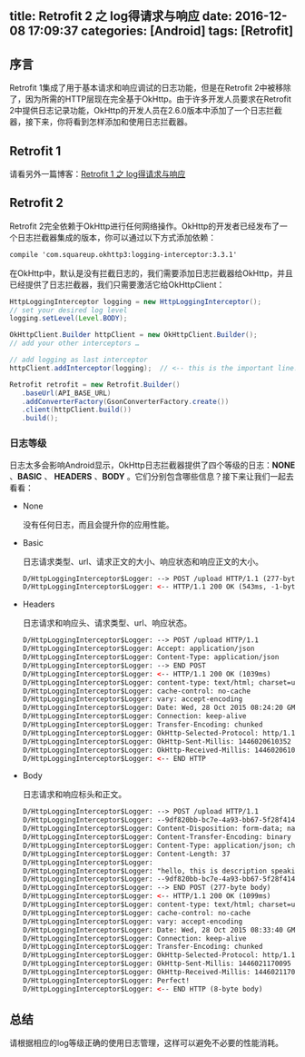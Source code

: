title: Retrofit 2 之 log得请求与响应
date: 2016-12-08 17:09:37
categories: [Android]
tags: [Retrofit]
---

## 序言

Retrofit 1集成了用于基本请求和响应调试的日志功能，但是在Retrofit 2中被移除了，因为所需的HTTP层现在完全基于OkHttp。由于许多开发人员要求在Retrofit 2中提供日志记录功能，OkHttp的开发人员在2.6.0版本中添加了一个日志拦截器，接下来，你将看到怎样添加和使用日志拦截器。

## Retrofit 1

请看另外一篇博客：[Retrofit 1 之 log得请求与响应](http://xiaofeng.site/2016/12/08/Retrofit-1-%E4%B9%8B-log%E5%BE%97%E8%AF%B7%E6%B1%82%E4%B8%8E%E5%93%8D%E5%BA%94/undefined/)

## Retrofit 2

Retrofit 2完全依赖于OkHttp进行任何网络操作。OkHttp的开发者已经发布了一个日志拦截器集成的版本，你可以通过以下方式添加依赖：
<!-- more -->

``` xml
compile 'com.squareup.okhttp3:logging-interceptor:3.3.1'  
```

在OkHttp中，默认是没有拦截日志的，我们需要添加日志拦截器给OkHttp，并且已经提供了日志拦截器，我们只需要激活它给OkHttpClient：

``` java
HttpLoggingInterceptor logging = new HttpLoggingInterceptor();  
// set your desired log level
logging.setLevel(Level.BODY);

OkHttpClient.Builder httpClient = new OkHttpClient.Builder();  
// add your other interceptors …

// add logging as last interceptor
httpClient.addInterceptor(logging);  // <-- this is the important line!

Retrofit retrofit = new Retrofit.Builder()  
   .baseUrl(API_BASE_URL)
   .addConverterFactory(GsonConverterFactory.create())
   .client(httpClient.build())
   .build();
```

### 日志等级

日志太多会影响Android显示，OkHttp日志拦截器提供了四个等级的日志：**NONE** 、**BASIC** 、 **HEADERS** 、**BODY** 。它们分别包含哪些信息？接下来让我们一起去看看：

- None

  没有任何日志，而且会提升你的应用性能。

- Basic

  日志请求类型、url、请求正文的大小、响应状态和响应正文的大小。

  ``` xml
  D/HttpLoggingInterceptor$Logger: --> POST /upload HTTP/1.1 (277-byte body)  
  D/HttpLoggingInterceptor$Logger: <-- HTTP/1.1 200 OK (543ms, -1-byte body)  
  ```

- Headers

  日志请求和响应头、请求类型、url、响应状态。

  ``` xml
  D/HttpLoggingInterceptor$Logger: --> POST /upload HTTP/1.1  
  D/HttpLoggingInterceptor$Logger: Accept: application/json  
  D/HttpLoggingInterceptor$Logger: Content-Type: application/json  
  D/HttpLoggingInterceptor$Logger: --> END POST  
  D/HttpLoggingInterceptor$Logger: <-- HTTP/1.1 200 OK (1039ms)  
  D/HttpLoggingInterceptor$Logger: content-type: text/html; charset=utf-8  
  D/HttpLoggingInterceptor$Logger: cache-control: no-cache  
  D/HttpLoggingInterceptor$Logger: vary: accept-encoding  
  D/HttpLoggingInterceptor$Logger: Date: Wed, 28 Oct 2015 08:24:20 GMT  
  D/HttpLoggingInterceptor$Logger: Connection: keep-alive  
  D/HttpLoggingInterceptor$Logger: Transfer-Encoding: chunked  
  D/HttpLoggingInterceptor$Logger: OkHttp-Selected-Protocol: http/1.1  
  D/HttpLoggingInterceptor$Logger: OkHttp-Sent-Millis: 1446020610352  
  D/HttpLoggingInterceptor$Logger: OkHttp-Received-Millis: 1446020610369  
  D/HttpLoggingInterceptor$Logger: <-- END HTTP  
  ```

- Body

  日志请求和响应标头和正文。

  ``` xml
  D/HttpLoggingInterceptor$Logger: --> POST /upload HTTP/1.1  
  D/HttpLoggingInterceptor$Logger: --9df820bb-bc7e-4a93-bb67-5f28f4140795  
  D/HttpLoggingInterceptor$Logger: Content-Disposition: form-data; name="description"  
  D/HttpLoggingInterceptor$Logger: Content-Transfer-Encoding: binary  
  D/HttpLoggingInterceptor$Logger: Content-Type: application/json; charset=UTF-8  
  D/HttpLoggingInterceptor$Logger: Content-Length: 37  
  D/HttpLoggingInterceptor$Logger:  
  D/HttpLoggingInterceptor$Logger: "hello, this is description speaking"  
  D/HttpLoggingInterceptor$Logger: --9df820bb-bc7e-4a93-bb67-5f28f4140795--  
  D/HttpLoggingInterceptor$Logger: --> END POST (277-byte body)  
  D/HttpLoggingInterceptor$Logger: <-- HTTP/1.1 200 OK (1099ms)  
  D/HttpLoggingInterceptor$Logger: content-type: text/html; charset=utf-8  
  D/HttpLoggingInterceptor$Logger: cache-control: no-cache  
  D/HttpLoggingInterceptor$Logger: vary: accept-encoding  
  D/HttpLoggingInterceptor$Logger: Date: Wed, 28 Oct 2015 08:33:40 GMT  
  D/HttpLoggingInterceptor$Logger: Connection: keep-alive  
  D/HttpLoggingInterceptor$Logger: Transfer-Encoding: chunked  
  D/HttpLoggingInterceptor$Logger: OkHttp-Selected-Protocol: http/1.1  
  D/HttpLoggingInterceptor$Logger: OkHttp-Sent-Millis: 1446021170095  
  D/HttpLoggingInterceptor$Logger: OkHttp-Received-Millis: 1446021170107  
  D/HttpLoggingInterceptor$Logger: Perfect!  
  D/HttpLoggingInterceptor$Logger: <-- END HTTP (8-byte body) 
  ```

## 总结

请根据相应的log等级正确的使用日志管理，这样可以避免不必要的性能消耗。







